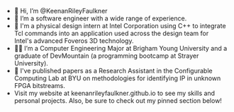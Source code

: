 - 👋 Hi, I’m @KeenanRileyFaulkner
- 👀 I’m a software engineer with a wide range of experience.
- 🌱 I'm a physical design intern at Intel Corporation using C++ to integrate Tcl commands into an application used across the design team for Intel's advanced Foveros 3D technology.
- 🧑‍🎓 I’m a Computer Engineering Major at Brigham Young University and a graduate of DevMountain (a programming bootcamp at Strayer University).
- 🌳 I've published papers as a Research Assistant in the Configurable Computing Lab at BYU on methodologies for identifying IP in unknown FPGA bitstreams.
- Visit my website at keenanrileyfaulkner.github.io to see my skills and personal projects. Also, be sure to check out my pinned section below!

<!---
KeenanRileyFaulkner/KeenanRileyFaulkner is a ✨ special ✨ repository because its `README.md` (this file) appears on your GitHub profile.
You can click the Preview link to take a look at your changes.
--->
